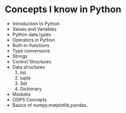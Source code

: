 # Concepts I know in Python

* Introduction to Python
* Values and Variables
* Python data types
* Operators in Python
* Built-in-functions
* Type conversions
* Strings
* Control Structures
* Data structures
  1. list
  2. tuple
  3. Set
  4. Dictionary
* Modules
* OOPS Concepts 
* Basics of numpy,matplotlib,pandas.

